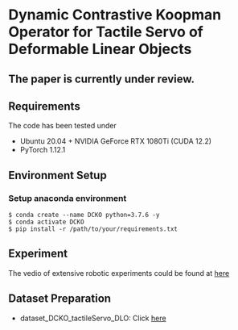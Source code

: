 # Dynamic Contrastive Koopman Operator for Tactile Servo of Deformable Linear Objects

## The paper is currently under review.

## Requirements
The code has been tested under
* Ubuntu 20.04 + NVIDIA GeForce RTX 1080Ti (CUDA 12.2)
* PyTorch 1.12.1

## Environment Setup
### Setup anaconda environment
```
$ conda create --name DCKO python=3.7.6 -y
$ conda activate DCKO
$ pip install -r /path/to/your/requirements.txt
```


## Experiment
The vedio of extensive robotic experiments could be found at [here](https://youtu.be/pHUMUcxe_zc)

## Dataset Preparation

* dataset_DCKO_tactileServo_DLO: Click [here](https://drive.google.com/file/d/18ZH7K1uB_Ob6gg9SgTeLdVKl9XT1iL7-/view?usp=sharing)
